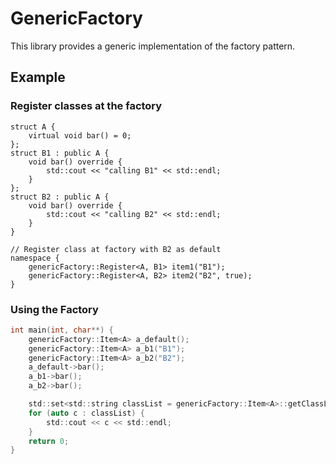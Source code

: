 # GenericFactory

This library provides a generic implementation of the factory pattern.

## Example
### Register classes at the factory
```
struct A {
	virtual void bar() = 0;
};
struct B1 : public A {
	void bar() override {
		std::cout << "calling B1" << std::endl;
	}
};
struct B2 : public A {
	void bar() override {
		std::cout << "calling B2" << std::endl;
	}
}

// Register class at factory with B2 as default
namespace {
	genericFactory::Register<A, B1> item1("B1");
	genericFactory::Register<A, B2> item2("B2", true);
}
```
### Using the Factory
```c
int main(int, char**) {
	genericFactory::Item<A> a_default();
	genericFactory::Item<A> a_b1("B1");
	genericFactory::Item<A> a_b2("B2");
	a_default->bar();
	a_b1->bar();
	a_b2->bar();

	std::set<std::string classList = genericFactory::Item<A>::getClassList();
	for (auto c : classList) {
		std::cout << c << std::endl;
	}
	return 0;
}
```

